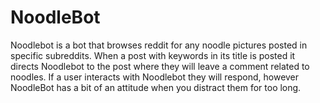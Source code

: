 # NoodleBot

Noodlebot is a bot that browses reddit for any noodle pictures posted in specific subreddits. When a post with keywords in its title is posted it directs Noodlebot to the post where they will leave a comment related to noodles. If a user interacts with Noodlebot they will respond, however NoodleBot has a bit of an attitude when you distract them for too long.
